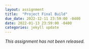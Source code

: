 ```yaml
---
layout: assignment
title:  "Project Final Build"
due_date: 2022-12-11 23:59:00 -0400
date: 2022-01-13 23:59:00 -0400
categories: jekyll update
---
```


*This assignment has not been released.*